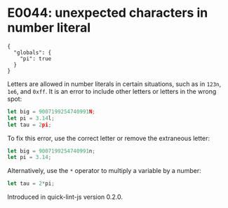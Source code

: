 # E0044: unexpected characters in number literal

```config-for-examples
{
  "globals": {
    "pi": true
  }
}
```

Letters are allowed in number literals in certain situations, such as in
`123n`, `1e6`, and `0xff`. It is an error to include other letters or letters in
the wrong spot:

```javascript
let big = 9007199254740991N;
let pi = 3.14l;
let tau = 2pi;
```

To fix this error, use the correct letter or remove the extraneous letter:

```javascript
let big = 9007199254740991n;
let pi = 3.14;
```

Alternatively, use the `*` operator to multiply a variable by a number:

```javascript
let tau = 2*pi;
```

Introduced in quick-lint-js version 0.2.0.

